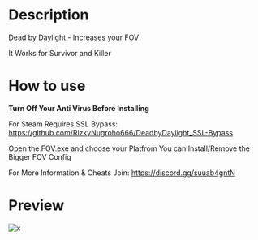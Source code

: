 # Description
Dead by Daylight - Increases your FOV 

It Works for Survivor and Killer

# How to use
**Turn Off Your Anti Virus Before Installing**

For Steam Requires SSL Bypass: https://github.com/RizkyNugroho666/DeadbyDaylight_SSL-Bypass

Open the FOV.exe and choose your Platfrom
You can Install/Remove the Bigger FOV Config

For More Information & Cheats Join: https://discord.gg/suuab4gntN

# Preview
![x](https://media.discordapp.net/attachments/967323715786379266/967477704532303922/unknown.png?width=1194&height=670)
